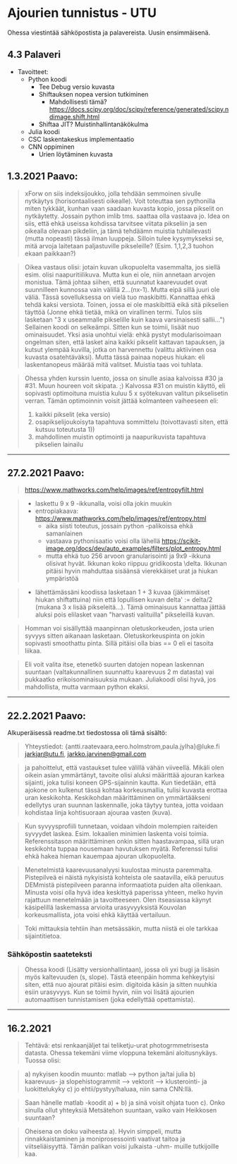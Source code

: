 # Ajourien tunnistus - UTU

Ohessa viestintää sähköpostista ja palavereista. Uusin ensimmäisenä.


## 4.3 Palaveri
- Tavoitteet:
    - Python koodi
        - Tee Debug versio kuvasta
        - Shiftauksen nopea version tutkiminen 
            - Mahdollisesti tämä? https://docs.scipy.org/doc/scipy/reference/generated/scipy.ndimage.shift.html
        - Shiftaa JIT? Muistinhallintanäkökulma
    - Julia koodi
    - CSC laskentakeskus implementaatio
    - CNN oppiminen
        - Urien löytäminen kuvasta

## 1.3.2021 Paavo:
> xForw on siis indeksijoukko, jolla tehdään semmoinen sivulle nytkäytys (horisontaalisesti oikealle). Voit toteuttaa sen pythonilla miten tykkäät, kunhan vaan saadaan kuvasta kopio, jossa pikselit on nytkäytetty. Jossain python imlib tms. saattaa olla vastaava jo. Idea on siis, että ehkä useissa kohdissa tarvitsee viitata pikseliin ja sen oikealla olevaan pikdeliin, ja tämä tehdäämn muistia tuhlailevasti (mutta nopeasti) tässä ilman luuppeja. Silloin tulee kysymykseksi se, mitä arvoja laitetaan paljastuville pikseleille? (Esim. 1,1,2,3 tuohon ekaan paikkaan?)

> Oikea vastaus olisi: jotain kuvan ulkopuolelta vasemmalta, jos siellä esim. olisi naapuritiilikuva. Mutta kun ei ole, niin annetaan arvojen monistua. Tämä johtaa siihen, että suunnatut kaarevuudet ovat suunnilleen kunnossa vain välillä 2...(nx-1). Mutta eipä sillä juuri ole väliä. Tässä sovelluksessa on vielä tuo maskibitti. Kannattaa ehkä tehdä kaksi versiota. Toinen, jossa ei ole maskibittiä eikä sitä pikselien täyttöä (Jonne ehkä tietää, mikä on virallinen termi. Tulos siis lasketaan "3 x useammalle pikselille kuin kaava varsinaisesti sallii...") Sellainen koodi on selkeämpi. Sitten kun se toimii, lisäät nuo ominaisuudet.
> Yksi asia unohtui vielä: ehkä pystyt modularisoimaan ongelman siten, että lasket aina kaikki pikselit kattavan tapauksen, ja kutsut ylempää kuvilla, jotka on harvennettu (valittu aktiivinen osa kuvasta osatehtäväksi). Mutta tässä painaa nopeus hiukan: eli laskentanopeus määrää mitä valitset. Muistia taas voi tuhlata.

> Ohessa yhden kurssin luento, jossa on sinulle asiaa kalvoissa #30 ja #31. Muun houreen voit skipata. ;) Kalvossa #31 on muistin käyttö, eli sopivasti optimoituna muistia kuluu 5 x syötekuvan valitun pikselisetin verran.  Tämän optimoinnin voisit jättää kolmanteen vaiheeseen eli:
> 1) kaikki pikselit (eka versio)
> 2) osapikselijoukoisyta tapahtuva sommittelu (toivottavasti siten, että kutsuu toteutusta 1))
> 3) mahdollinen muistin optimointi ja naapurikuvista tapahtuva pikselien lainailu

---
## 27.2.2021 Paavo:

> https://www.mathworks.com/help/images/ref/entropyfilt.html

> - laskettu 9 x 9 -ikkunalla, voisi olla jokin muukin
> - entropiakaava: https://www.mathworks.com/help/images/ref/entropy.html
>   - aika siisti toteutus, jossain python -palikoissa ehkä samanlainen
>   - vastaava pythonisaatio voisi olla lähellä https://scikit-image.org/docs/dev/auto_examples/filters/plot_entropy.html
>   - mutta ehkä tuo 256 arvoon granularisointi ja 9x9 -ikkuna olisivat hyvät. Ikkunan koko riippuu gridikoosta \delta. Ikkunan pitäisi hyvin mahduttaa sisäänsä vierekkäiset urat ja hiukan ympäristöä

> - lähettämässäni koodissa lasketaan 1 + 3 kuvaa (jäkimmäiset hiukan shiftattuina) niin että lopullisen kuvan delta' := delta/2 (mukana 3 x lisää pikseleitä...). Tämä ominaisuus kannattaa jättää aluksi pois elilasket vaan "harvasti valituilla" pikseleillä kuvan.

> Homman voi sisällyttää maanpinnan oletuskorkeuden, josta urien syvyys sitten aikanaan lasketaan. Oletuskorkeuspinta on jokin sopivasti smoothattu pinta. Sillä pitäisi olla bias == 0 eli ei tasoita liikaa.

> Eli voit valita itse, etenetkö suurten datojen nopean laskennan suuntaan (valtakunnallinen suunnattu kaarevuus 2 m datasta) vai pukkaatko erikoisominaisuuksia mukaan. Juliakoodi olisi hyvä, jos mahdollista, mutta varmaan python ekaksi.

---

## 22.2.2021 Paavo:

Alkuperäisessä readme.txt tiedostossa oli tämä sisältö:

> Yhteystiedot:
> {antti.raatevaara,eero.holmstrom,paula.jylha}@luke.fi
> jarkjar@utu.fi, jarkko.jarvinen@gmail.com

> ja pahoittelut, että vastaukset tulee välillä vähän viiveellä. Mikäli olen oikein asian ymmärtänyt, tavoite olisi aluksi määrittää ajouran karkea sijainti, joka tulisi koneen GPS-sijainnin kautta. Kun tiedetään, että ajokone on kulkenut tässä kohtaa korkeusmallia, tulisi kuvasta erottaa uran keskikohta. Keskikohdan määrittäminen on ymmärtääkseni edellytys uran suunnan laskennalle, joka täytyy tuntea, jotta voidaan kohdistaa linja kohtisuoraan ajouraa vasten (kuva).

> Kun syvyysprofiili tunnetaan, voidaan vihdoin molempien raiteiden syvyydet laskea. Esim. lokaalien minimien laskenta voisi toimia. Referenssitason määrittäminen onkin sitten haastavampaa, sillä uran keskikohta tuppaa nousemaan havutuksen myätä. Referenssi tulisi ehkä hakea hieman kauempaa ajouran ulkopuolelta.

> Menetelmistä kaarevuusanalyysi kuulostaa minusta paremmalta. Pistepilveä ei näistä nykyisistä kohteista ole saatavilla, eikä peruutus DEMmistä pistepilveen paranna informaatiota puiden alta ollenkaan. Minusta voisi olla hyvä idea keskittyä paperissa yhteen, melko hyvin rajattuun menetelmään ja tavoitteeseen. Olen itseasiassa käynyt käsipelillä laskemassa arvioita urasyvyyksistä Kouvolan korkeusmallista, jota voisi ehkä käyttää vertailuun.

> Toki mittauksia tehtiin ihan metsässäkin, mutta niistä ei ole tarkkaa sijaintitietoa.

### Sähköpostin saateteksti

> Ohessa koodi (Lisätty versionhallintaan), jossa oli yxi bugi ja lisäsin myös kaltevuuden (s, slope). Tästä eteenpäin homma kehkeytyisi siten, että nuo ajourat pitäisi esim. digitoida käsin ja sitten nuuhkia esiin urasyvyys. Kun se toimii hyvin, niin voi lisätä ajourien automaattisen tunnistamisen (joka edellyttää opettamista).

---

## 16.2.2021

> Tehtävä: etsi renkaanjäljet tai teliketju-urat photogrmmetrisesta datasta.
> Ohessa tekemäni viime vloppuna tekemäni aloitusnykäys. Tuossa olisi:

> a) nykyisen koodin muunto: matlab --> python ja/tai julia
> b) kaarevuus- ja slopehistogrammit --> vektorit --> klusterointi- ja luokittelukyky
> c) jo ehtii/pystyy/haluaa, niin sama CNN:llä.

> Saan hänelle matlab -koodit a) + b) ja sinä voisit ohjata tuon c). Onko sinulla ollut yhteyksiä Metsätehon suuntaan, vaiko vain Heikkosen suuntaan?

> Oheisena on doku vaiheesta a). Hyvin simppeli, mutta rinnakkaistaminen ja moniprosessointi vaativat taitoa ja viitseliäisyyttä. Tämän palikan voisi julkaista -uhm- muille tutkijoille kaa.
